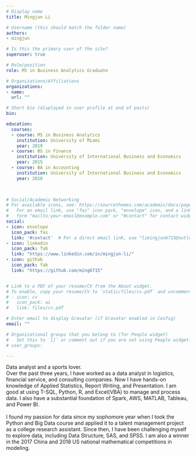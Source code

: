 ```yaml
---
# Display name
title: Mingjun Li

# Username (this should match the folder name)
authors:
- mingjun

# Is this the primary user of the site?
superuser: true

# Role/position
role: MS in Business Analytics Graduate

# Organizations/Affiliations
organizations:
- name: 
  url: ""

# Short bio (displayed in user profile at end of posts)
bio: 

education:
  courses:
  - course: MS in Business Analytics
    institution: University of Miami
    year: 2019
  - course: BS in Finance
    institution: University of International Business and Economics
    year: 2015
  - course: BA in Accounting
    institution: University of International Business and Economics
    year: 2016
   


# Social/Academic Networking
# For available icons, see: https://sourcethemes.com/academic/docs/page-builder/#icons
#   For an email link, use "fas" icon pack, "envelope" icon, and a link in the
#   form "mailto:your-email@example.com" or "#contact" for contact widget.
social:
- icon: envelope
  icon_pack: fas
  link: '#contact'  # For a direct email link, use "limingjun6715@outlook.com".
- icon: linkedin
  icon_pack: fab
  link: "https://www.linkedin.com/in/mingjun-li/"
- icon: github
  icon_pack: fab
  link: "https://github.com/ming6715"


# Link to a PDF of your resume/CV from the About widget.
# To enable, copy your resume/CV to `static/files/cv.pdf` and uncomment the lines below.
# - icon: cv
#   icon_pack: ai
#   link: files/cv.pdf

# Enter email to display Gravatar (if Gravatar enabled in Config)
email: ""

# Organizational groups that you belong to (for People widget)
#   Set this to `[]` or comment out if you are not using People widget.
# user_groups: 

---
```

Data analyst and a sports lover.
<br/>
Over the past three years, I have worked as a data analyst in logistics, financial service, and consulting companies. Now I have hands-on knowledge of Applied Statistics, Report Writing, and Presentation. I am good at using T-SQL, Python, R, and Excel(VBA) to manage and process data. I also have a substantial foundation of Spark, AWS, MATLAB, Tableau, and Power BI.  
<br/>
I found my passion for data since my sophomore year when I took the Python and Big Data course and applied it to a talent management project as a college research assistant. Since then, I have been challenging myself to explore data, including Data Structure, SAS, and SPSS. I am also a winner in the 2017 China and 2018 US national mathematical competitions in modeling.

